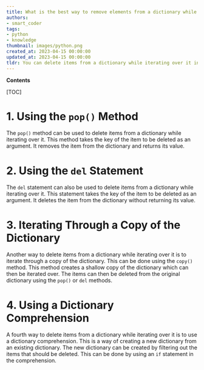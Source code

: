 ```yaml
---
title: What is the best way to remove elements from a dictionary while looping through it?
authors:
- smart_coder
tags:
- python
- knowledge
thumbnail: images/python.png
created_at: 2023-04-15 00:00:00
updated_at: 2023-04-15 00:00:00
tldr: You can delete items from a dictionary while iterating over it in Python by using the del keyword.
---
```


**Contents**

[TOC]

# 1. Using the `pop()` Method
The `pop()` method can be used to delete items from a dictionary while iterating over it. This method takes the key of the item to be deleted as an argument. It removes the item from the dictionary and returns its value.

# 2. Using the `del` Statement
The `del` statement can also be used to delete items from a dictionary while iterating over it. This statement takes the key of the item to be deleted as an argument. It deletes the item from the dictionary without returning its value.

# 3. Iterating Through a Copy of the Dictionary
Another way to delete items from a dictionary while iterating over it is to iterate through a copy of the dictionary. This can be done using the `copy()` method. This method creates a shallow copy of the dictionary which can then be iterated over. The items can then be deleted from the original dictionary using the `pop()` or `del` methods.

# 4. Using a Dictionary Comprehension
A fourth way to delete items from a dictionary while iterating over it is to use a dictionary comprehension. This is a way of creating a new dictionary from an existing dictionary. The new dictionary can be created by filtering out the items that should be deleted. This can be done by using an `if` statement in the comprehension.
